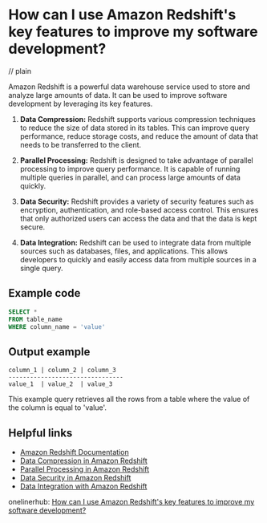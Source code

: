 # How can I use Amazon Redshift's key features to improve my software development?
// plain

Amazon Redshift is a powerful data warehouse service used to store and analyze large amounts of data. It can be used to improve software development by leveraging its key features.

1. **Data Compression:** Redshift supports various compression techniques to reduce the size of data stored in its tables. This can improve query performance, reduce storage costs, and reduce the amount of data that needs to be transferred to the client.

2. **Parallel Processing:** Redshift is designed to take advantage of parallel processing to improve query performance. It is capable of running multiple queries in parallel, and can process large amounts of data quickly.

3. **Data Security:** Redshift provides a variety of security features such as encryption, authentication, and role-based access control. This ensures that only authorized users can access the data and that the data is kept secure.

4. **Data Integration:** Redshift can be used to integrate data from multiple sources such as databases, files, and applications. This allows developers to quickly and easily access data from multiple sources in a single query.

## Example code

```sql
SELECT *
FROM table_name
WHERE column_name = 'value'
```

## Output example

```
column_1 | column_2 | column_3
--------------------------------
value_1  | value_2  | value_3
```

This example query retrieves all the rows from a table where the value of the column is equal to 'value'.

## Helpful links

- [Amazon Redshift Documentation](https://docs.aws.amazon.com/redshift/latest/mgmt/welcome.html)
- [Data Compression in Amazon Redshift](https://docs.aws.amazon.com/redshift/latest/dg/t_Compressing_data.html)
- [Parallel Processing in Amazon Redshift](https://docs.aws.amazon.com/redshift/latest/dg/c_parallel_query_processing.html)
- [Data Security in Amazon Redshift](https://docs.aws.amazon.com/redshift/latest/dg/c_Overview_security.html)
- [Data Integration with Amazon Redshift](https://aws.amazon.com/redshift/data-integration/)

onelinerhub: [How can I use Amazon Redshift's key features to improve my software development?](https://onelinerhub.com/amazon-redshift/how-can-i-use-amazon-redshift-s-key-features-to-improve-my-software-development)